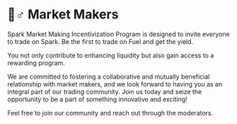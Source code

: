 # 🧙♂ Market Makers

Spark Market Making Incentivization Program is designed to invite everyone to trade on Spark. Be the first to trade on Fuel and get the yield.&#x20;

You not only contribute to enhancing liquidity but also gain access to a rewarding program.&#x20;

We are committed to fostering a collaborative and mutually beneficial relationship with market makers, and we look forward to having you as an integral part of our trading community. Join us today and seize the opportunity to be a part of something innovative and exciting!&#x20;

Feel free to join our community and reach out through the moderators.&#x20;
